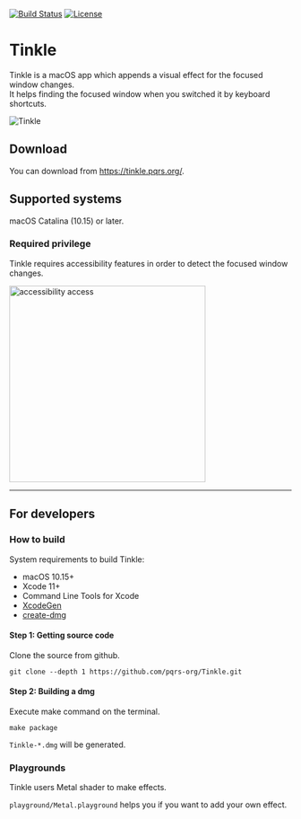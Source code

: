 [![Build Status](https://github.com/pqrs-org/Tinkle/workflows/CI/badge.svg)](https://github.com/pqrs-org/Tinkle/actions)
[![License](https://img.shields.io/badge/license-Public%20Domain-blue.svg)](https://github.com/pqrs-org/Tinkle/blob/master/LICENSE.md)

# Tinkle

Tinkle is a macOS app which appends a visual effect for the focused window changes.<br/>
It helps finding the focused window when you switched it by keyboard shortcuts.

![Tinkle](docs/Tinkle.gif)

## Download

You can download from <https://tinkle.pqrs.org/>.

## Supported systems

macOS Catalina (10.15) or later.

### Required privilege

Tinkle requires accessibility features in order to detect the focused window changes.

<img src="docs/accessibility-access.png" width="350" alt="accessibility access" />

---

## For developers

### How to build

System requirements to build Tinkle:

-   macOS 10.15+
-   Xcode 11+
-   Command Line Tools for Xcode
-   [XcodeGen](https://github.com/yonaskolb/XcodeGen)
-   [create-dmg](https://github.com/sindresorhus/create-dmg)

#### Step 1: Getting source code

Clone the source from github.

```shell
git clone --depth 1 https://github.com/pqrs-org/Tinkle.git
```

#### Step 2: Building a dmg

Execute make command on the terminal.

```shell
make package
```

`Tinkle-*.dmg` will be generated.

### Playgrounds

Tinkle users Metal shader to make effects.

`playground/Metal.playground` helps you if you want to add your own effect.
